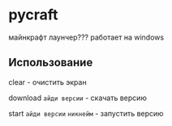 # pycraft

майнкрафт лаунчер???
работает на windows

## Использование

clear - очистить экран

download `айди версии` - скачать версию

start `айди версии` `никнейм` - запустить версию
